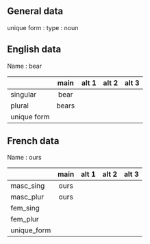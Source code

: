 ## General data

unique form :
type : noun

## English data

Name : bear

|             | main  | alt 1 | alt 2 | alt 3 |
| :---------- | :---: | :---: | :---: | ----- |
| singular    | bear  |       |       |       |
| plural      | bears |       |       |       |
| unique form |       |       |       |       |

## French data

Name : ours

|             | main | alt 1 | alt 2 | alt 3 |
| :---------- | :--: | :---: | :---: | :---: |
| masc_sing   | ours |       |       |       |
| masc_plur   | ours |       |       |       |
| fem_sing    |      |       |       |       |
| fem_plur    |      |       |       |       |
| unique_form |      |       |       |       |


